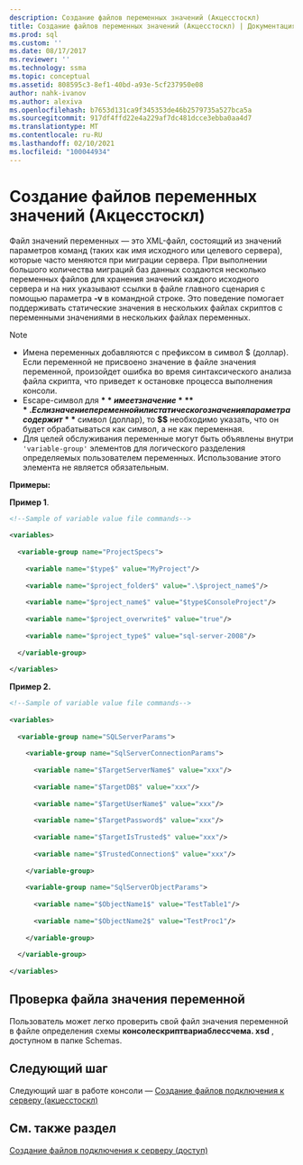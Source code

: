 ```yaml
---
description: Создание файлов переменных значений (Акцесстоскл)
title: Создание файлов переменных значений (Акцесстоскл) | Документация Майкрософт
ms.prod: sql
ms.custom: ''
ms.date: 08/17/2017
ms.reviewer: ''
ms.technology: ssma
ms.topic: conceptual
ms.assetid: 808595c3-8ef1-40bd-a93e-5cf237950e08
author: nahk-ivanov
ms.author: alexiva
ms.openlocfilehash: b7653d131ca9f345353de46b2579735a527bca5a
ms.sourcegitcommit: 917df4ffd22e4a229af7dc481dcce3ebba0aa4d7
ms.translationtype: MT
ms.contentlocale: ru-RU
ms.lasthandoff: 02/10/2021
ms.locfileid: "100044934"
---
```

# <a name="creating-variable-value-files-accesstosql"></a>Создание файлов переменных значений (Акцесстоскл)
Файл значений переменных — это XML-файл, состоящий из значений параметров команд (таких как имя исходного или целевого сервера), которые часто меняются при миграции сервера. При выполнении большого количества миграций баз данных создаются несколько переменных файлов для хранения значений каждого исходного сервера и на них указывают ссылки в файле главного сценария с помощью параметра **-v** в командной строке. Это поведение помогает поддерживать статические значения в нескольких файлах скриптов с переменными значениями в нескольких файлах переменных.  
  
> [!NOTE]  
> -  Имена переменных добавляются с префиксом в символ $ (доллар). Если переменной не присвоено значение в файле значения переменной, произойдет ошибка во время синтаксического анализа файла скрипта, что приведет к остановке процесса выполнения консоли.  
> -  Escape-символ для **$** имеет значение **$$** . Если значение переменной или статического значения параметра содержит **$** символ (доллар), то **$$** необходимо указать, что он будет обрабатываться как символ, а не как переменная.  
> -  Для целей обслуживания переменные могут быть объявлены внутри `'variable-group'` элементов для логического разделения определяемых пользователем переменных.  Использование этого элемента не является обязательным.  
  
**Примеры:**  
  
**Пример 1**.  
  
```xml  
<!--Sample of variable value file commands-->  
  
<variables>  
  
  <variable-group name="ProjectSpecs">  
  
    <variable name="$type$" value="MyProject"/>  
  
    <variable name="$project_folder$" value=".\$project_name$"/>  
  
    <variable name="$project_name$" value="$type$ConsoleProject"/>  
  
    <variable name="$project_overwrite$" value="true"/>  
  
    <variable name="$project_type$" value="sql-server-2008"/>  
  
  </variable-group>  
  
</variables>  
```  
**Пример 2.**  
  
```xml  
<!--Sample of variable value file commands-->  
  
<variables>  
  
  <variable-group name="SQLServerParams">  
  
    <variable-group name="SqlServerConnectionParams">  
  
      <variable name="$TargetServerName$" value="xxx"/>  
  
      <variable name="$TargetDB$" value="xxx"/>  
  
      <variable name="$TargetUserName$" value="xxx"/>  
  
      <variable name="$TargetPassword$" value="xxx"/>  
  
      <variable name="$TargetIsTrusted$" value="xxx"/>  
  
      <variable name="$TrustedConnection$" value="xxx"/>  
  
    </variable-group>  
  
    <variable-group name="SqlServerObjectParams">  
  
      <variable name="$ObjectName1$" value="TestTable1"/>  
  
      <variable name="$ObjectName2$" value="TestProc1"/>  
  
    </variable-group>  
  
  </variable-group>  
  
</variables>  
```  
  
## <a name="variable-value-file-validation"></a>Проверка файла значения переменной  
Пользователь может легко проверить свой файл значения переменной в файле определения схемы **консолескриптвариаблессчема. xsd** , доступном в папке Schemas.  
  
## <a name="next-step"></a>Следующий шаг  
Следующий шаг в работе консоли — [Создание файлов подключения к серверу &#40;акцесстоскл&#41;](../../ssma/access/creating-the-server-connection-files-accesstosql.md)  
  
## <a name="see-also"></a>См. также раздел  
[Создание файлов подключения к серверу (доступ)](./creating-the-server-connection-files-accesstosql.md)  
